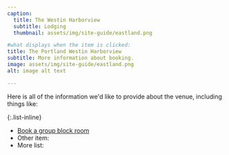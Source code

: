 ```yaml
---
caption:
  title: The Westin Harborview
  subtitle: Lodging
  thumbnail: assets/img/site-guide/eastland.png

#what displays when the item is clicked:
title: The Portland Westin Harborview
subtitle: More information about booking.
image: assets/img/site-guide/eastland.png
alt: image alt text

---
```

Here is all of the information we'd like to provide about the venue, including things like:

{:.list-inline}
- [Book a group block room](https://www.marriott.com/event-reservations/reservation-link.mi?id=1640189676884&key=GRP&app=resvlink)
- Other item:
- More list:

